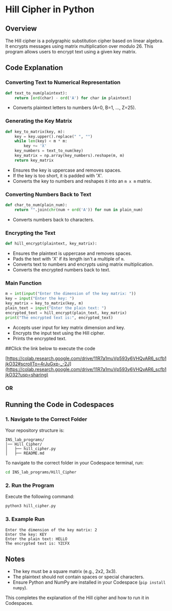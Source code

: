 # Hill Cipher in Python

## Overview
The Hill cipher is a polygraphic substitution cipher based on linear algebra. It encrypts messages using matrix multiplication over modulo 26. This program allows users to encrypt text using a given key matrix.

## Code Explanation

### Converting Text to Numerical Representation
```python
def text_to_num(plaintext):
    return [ord(char) - ord('A') for char in plaintext]
```
- Converts plaintext letters to numbers (A=0, B=1, ..., Z=25).

### Generating the Key Matrix
```python
def key_to_matrix(key, m):
    key = key.upper().replace(" ", "")
    while len(key) < m * m:
        key += 'X'
    key_numbers = text_to_num(key)
    key_matrix = np.array(key_numbers).reshape(m, m)
    return key_matrix
```
- Ensures the key is uppercase and removes spaces.
- If the key is too short, it is padded with 'X'.
- Converts the key to numbers and reshapes it into an `m x m` matrix.

### Converting Numbers Back to Text
```python
def char_to_num(plain_num):
    return "".join(chr(num + ord('A')) for num in plain_num)
```
- Converts numbers back to characters.

### Encrypting the Text
```python
def hill_encrypt(plaintext, key_matrix):
```
- Ensures the plaintext is uppercase and removes spaces.
- Pads the text with 'X' if its length isn't a multiple of `m`.
- Converts text to numbers and encrypts using matrix multiplication.
- Converts the encrypted numbers back to text.

### Main Function
```python
m = int(input("Enter the dimension of the key matrix: "))
key = input("Enter the key: ")
key_matrix = key_to_matrix(key, m)
plain_text = input("Enter the plain text: ")
encrypted_text = hill_encrypt(plain_text, key_matrix)
print("The encrypted text is:", encrypted_text)
```
- Accepts user input for key matrix dimension and key.
- Encrypts the input text using the Hill cipher.
- Prints the encrypted text.

##Click the link below to execute the code

[https://colab.research.google.com/drive/11R7a1muVp593y6VHQvAR6_scfb1jkO32#scrollTo=4rJuGxp-_-2J](https://colab.research.google.com/drive/11R7a1muVp593y6VHQvAR6_scfb1jkO32?usp=sharing)

### OR

## Running the Code in Codespaces

### 1. Navigate to the Correct Folder
Your repository structure is:
```
INS_lab_programs/
│── Hill_Cipher/
│   ├── hill_cipher.py
│   ├── README.md
```
To navigate to the correct folder in your Codespace terminal, run:
```sh
cd INS_lab_programs/Hill_Cipher
```

### 2. Run the Program
Execute the following command:
```sh
python3 hill_cipher.py
```

### 3. Example Run
```
Enter the dimension of the key matrix: 2
Enter the key: KEY
Enter the plain text: HELLO
The encrypted text is: YZCFX
```

## Notes
- The key must be a square matrix (e.g., 2x2, 3x3).
- The plaintext should not contain spaces or special characters.
- Ensure Python and NumPy are installed in your Codespace (`pip install numpy`).

This completes the explanation of the Hill cipher and how to run it in Codespaces.

